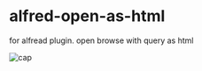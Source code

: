 # alfred-open-as-html
for alfread plugin. open browse with query as html 

![cap](https://github.com/eretica/alfred-open-as-html/blob/master/cap/cap.gif)
